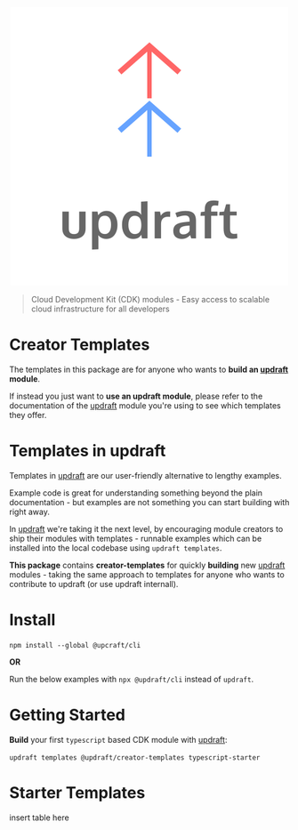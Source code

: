 <p align="center">
  <img src="https://raw.githubusercontent.com/aGuyNamedJonas/updraft/master/design/updraft-logo-text-color.svg" alt="Sublime's custom image"/>
</p>

> Cloud Development Kit (CDK) modules - Easy access to scalable cloud infrastructure for all developers

# Creator Templates
The templates in this package are for anyone who wants to **build an [updraft](https://github.com/aGuyNamedJonas/updraft) module**.  

If instead you just want to **use an updraft module**, please refer to the documentation of the [updraft](https://github.com/aGuyNamedJonas/updraft) module you're using to see which templates they offer.

# Templates in updraft
Templates in [updraft](https://github.com/aGuyNamedJonas/updraft) are our user-friendly alternative to lengthy examples.

Example code is great for understanding something beyond the plain documentation - but examples are not something you can start building with right away.

In [updraft](https://github.com/aGuyNamedJonas/updraft) we're taking it the next level, by encouraging module creators to ship their modules with templates - runnable examples which can be installed into the local codebase using `updraft templates`.

**This package** contains **creator-templates** for quickly **building** new [updraft](https://github.com/aGuyNamedJonas/updraft) modules - taking the same approach to templates for anyone who wants to contribute to updraft (or use updraft internall).

# Install
`npm install --global @upcraft/cli`

**OR**

Run the below examples with `npx @updraft/cli` instead of `updraft`.

# Getting Started
**Build** your first `typescript` based CDK module with [updraft](https://github.com/aGuyNamedJonas/updraft):  

`updraft templates @updraft/creator-templates typescript-starter`


# Starter Templates
insert table here
